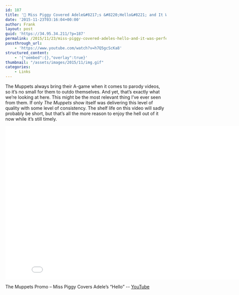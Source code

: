 ```yaml
---
id: 187
title: '🔗 Miss Piggy Covered Adele&#8217;s &#8220;Hello&#8221; and It Was Perfect'
date: '2015-11-23T03:16:04+00:00'
author: Frank
layout: post
guid: 'https://34.95.34.211/?p=187'
permalink: /2015/11/23/miss-piggy-covered-adeles-hello-and-it-was-perfect/
passthrough_url:
    - 'https://www.youtube.com/watch?v=h7Q5gcScKa8'
structured_content:
    - '{"oembed":{},"overlay":true}'
thumbnail: "/assets/images/2015/11/img.gif"
categories:
    - Links
---
```


The Muppets always bring their A-game when it comes to parody videos, so it’s no small for them to outdo themselves. And yet, that’s exactly what we’re looking at here. This might be the most relevant thing I’ve ever seen from them. If only *The Muppets* show itself was delivering this level of quality with some level of consistency. The shelf life on this video will sadly probably be short, but that’s all the more reason to enjoy the hell out of it now while it’s still timely.

 <iframe allowfullscreen="" frameborder="0" height="480" scrolling="no" src="//www.youtube.com/embed/h7Q5gcScKa8?wmode=opaque&enablejsapi=1" width="854">  
</iframe>

The Muppets Promo – Miss Piggy Covers Adele’s “Hello” -- [YouTube](https://www.youtube.com/watch?v=h7Q5gcScKa8)
